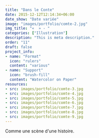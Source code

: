 ```yaml
---
title: "Dans le Conte"
date: 2015-12-12T12:14:34+06:00
date_show: "Date variée"
image: "images/portfolio/comte-2.jpg"
img_title: "«  » - "
categories: ["Illustration"]
description: "This is meta description."
order: "11"
draft: false
project_info:
- name: "Format"
  icon: "rulers"
  content: "various"
- name: "Support"
  icon: "brush-fill"
  content: "Watercolor on Paper"
resources:
- src: images/portfolio/comte-3.jpg
- src: images/portfolio/comte-4.jpg
- src: images/portfolio/comte-5.jpg
- src: images/portfolio/comte-6.jpg
- src: images/portfolio/comte-7.jpg
- src: images/portfolio/comte-8.jpg
- src: images/portfolio/comte-9.jpg
---
```

Comme une scène d'une histoire.
